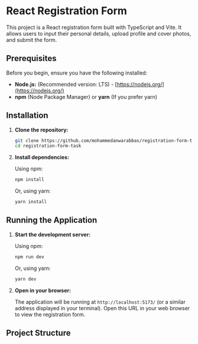 # React Registration Form

This project is a React registration form built with TypeScript and Vite. It allows users to input their personal details, upload profile and cover photos, and submit the form.

## Prerequisites

Before you begin, ensure you have the following installed:

* **Node.js:** (Recommended version: LTS) - [https://nodejs.org/](https://nodejs.org/)
* **npm** (Node Package Manager) or **yarn** (If you prefer yarn)

## Installation

1.  **Clone the repository:**

    ```bash
    git clone https://github.com/mohammedanwarabbas/registration-form-task.git
    cd registration-form-task
    ```

2.  **Install dependencies:**

    Using npm:

    ```bash
    npm install
    ```

    Or, using yarn:

    ```bash
    yarn install
    ```

## Running the Application

1.  **Start the development server:**

    Using npm:

    ```bash
    npm run dev
    ```

    Or, using yarn:

    ```bash
    yarn dev
    ```

2.  **Open in your browser:**

    The application will be running at `http://localhost:5173/` (or a similar address displayed in your terminal). Open this URL in your web browser to view the registration form.

## Project Structure